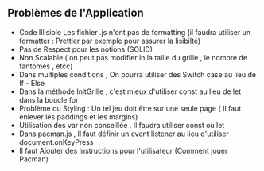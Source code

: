## Problèmes de l'Application

- Code Illisible
  Les fichier .js n'ont pas de formatting (il faudra utiliser un formatter : Prettier par exemple pour assurer la lisibilté)
- Pas de Respect pour les notions (SOLID)
- Non Scalable ( on peut pas modifier in la taille du grille , le nombre de fantomes , etcc)
- Dans multiples conditions , On pourra utiliser des Switch case au lieu de If - Else
- Dans la méthode InitGrille , c'est mieux d'utiliser const au lieu de let dans la boucle for
- Problème du Styling : Un tel jeu doit être sur une seule page ( Il faut enlever les paddings et les margins)
- Utilisation des var non conseillée . Il faudra utiliser const ou let
- Dans pacman.js , Il faut définir un event listener au lieu d'utiliser document.onKeyPress
- Il faut Ajouter des Instructions pour l'utilisateur (Comment jouer Pacman)
